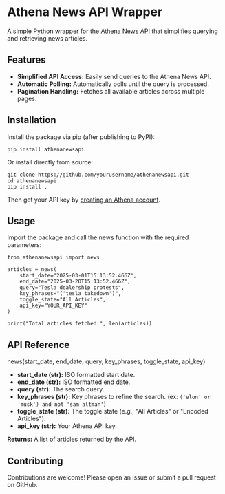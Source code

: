 # Athena News API Wrapper

A simple Python wrapper for the [Athena News API](https://runathena.com) that simplifies querying and retrieving news articles.

## Features

- **Simplified API Access:** Easily send queries to the Athena News API.
- **Automatic Polling:** Automatically polls until the query is processed.
- **Pagination Handling:** Fetches all available articles across multiple pages.

## Installation

Install the package via pip (after publishing to PyPI):

`pip install athenanewsapi`

Or install directly from source:

```
git clone https://github.com/yourusername/athenanewsapi.git
cd athenanewsapi
pip install .
```
Then get your API key by [creating an Athena account](https://runathena.com/register). 

## Usage

Import the package and call the news function with the required parameters:

```
from athenanewsapi import news

articles = news(
    start_date="2025-03-01T15:13:52.466Z",
    end_date="2025-03-20T15:13:52.466Z",
    query="Tesla dealership protests",
    key_phrases="('tesla takedown')",
    toggle_state="All Articles",
    api_key="YOUR_API_KEY"
)

print("Total articles fetched:", len(articles))
```

## API Reference

news(start_date, end_date, query, key_phrases, toggle_state, api_key)

- **start_date (str):** ISO formatted start date.
- **end_date (str):** ISO formatted end date.
- **query (str):** The search query.
- **key_phrases (str):** Key phrases to refine the search. (ex: `('elon' or 'musk') and not 'sam altman'`)
- **toggle_state (str):** The toggle state (e.g., "All Articles" or "Encoded Articles").
- **api_key (str):** Your Athena API key.

**Returns:**
A list of articles returned by the API.

## Contributing
Contributions are welcome! Please open an issue or submit a pull request on GitHub.

